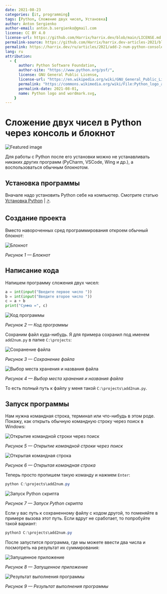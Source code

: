```yaml
---
date: 2021-08-23
categories: [it, programming]
tags: [Python, Сложение двух чисел, Установка]
author: Anton Sergienko
author-email: anton.b.sergienko@gmail.com
license: CC BY 4.0
license-url: https://github.com/Harrix/harrix.dev/blob/main/LICENSE.md
permalink-source: https://github.com/Harrix/harrix.dev-articles-2021/blob/main/add-2-num-python-console/add-2-num-python-console.md
permalink: https://harrix.dev/ru/articles/2021/add-2-num-python-console/
lang: ru
attribution:
  - {
      author: Python Software Foundation,
      author-site: "https://www.python.org/psf/",
      license: GNU General Public License,
      license-url: "https://en.wikipedia.org/wiki/GNU_General_Public_License",
      permalink: "https://commons.wikimedia.org/wiki/File:Python_logo_and_wordmark.svg",
      permalink-date: 2021-08-01,
      name: Python logo and wordmark.svg,
    }
---
```


# Сложение двух чисел в Python через консоль и блокнот

![Featured image](featured-image.svg)

Для работы с Python после его установки можно не устанавливать никаких других программ (PyCharm, VSCode, Wing и др.), а воспользоваться обычным блокнотом.

## Установка программы

Вначале надо установить Python себе на компьютер. Смотрите статью [Установка Python](https://github.com/Harrix/harrix.dev-articles-2021/blob/main/install-python/install-python.md) | [🡥](https://harrix.dev/ru/articles/2021/install-python/).

## Создание проекта

Вместо навороченных сред программирования откроем обычный блокнот:

![Блокнот](img/notepad.png)

_Рисунок 1 — Блокнот_

## Написание кода

Напишем программу сложения двух чисел:

```python
a = int(input("Введите первое число "))
b = int(input("Введите второе число "))
c = a + b
print("Сумма =", c)
```

![Код программы](img/code.png)

_Рисунок 2 — Код программы_

Сохраним файл куда-нибудь. Я для примера сохранил под именем `add2num.py` в папке `C:\projects`:

![Сохранение файла](img/save_01.png)

_Рисунок 3 — Сохранение файла_

![Выбор места хранения и названия файла](img/save_02.png)

_Рисунок 4 — Выбор места хранения и названия файла_

То есть полный путь к файлу у меня такой `C:\projects\add2num.py`.

## Запуск программы

Нам нужна командная строка, терминал или что-нибудь в этом роде. Покажу, как открыть обычную командную строку через поиск в Windows:

![Открытие командной строки через поиск](img/cmd_01.png)

_Рисунок 5 — Открытие командной строки через поиск_

![Открытая командная строка](img/cmd_02.png)

_Рисунок 6 — Открытая командная строка_

Теперь просто пропишем такую команду и нажмем `Enter`:

```powershell
python C:\projects\add2num.py
```

![Запуск Python скрипта](img/run.png)

_Рисунок 7 — Запуск Python скрипта_

Если у вас путь к сохраненному файлу с кодом другой, то поменяйте в примере вызова этот путь. Если вдруг не сработает, то попробуйте такой вариант:

```powershell
python3 C:\projects\add2num.py
```

После запустится программа, где мы можете ввести два числа и посмотреть на результат их суммирования:

![Запущенное приложение](img/result_01.png)

_Рисунок 8 — Запущенное приложение_

![Результат выполнения программы](img/result_02.png)

_Рисунок 9 — Результат выполнения программы_

